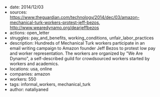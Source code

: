 - date: 2014/12/03
- sources: https://www.theguardian.com/technology/2014/dec/03/amazon-mechanical-turk-workers-protest-jeff-bezos, http://www.wearedynamo.org/dearjeffbezos
- actions: open_letter
- struggles: pay_and_benefits, working_conditions, unfair_labor_practices
- description: Hundreds of Mechanical Turk workers participate in an email writing campaign to Amazon founder Jeff Bezos to protest low pay and worker representation. The workers are organized by "We Are Dynamo", a self-described guild for crowdsourced workers started by workers and academics.
- locations: usa, online
- companies: amazon
- workers: 550
- tags: informal_workers, mechanical_turk
- author: nataliyaned
